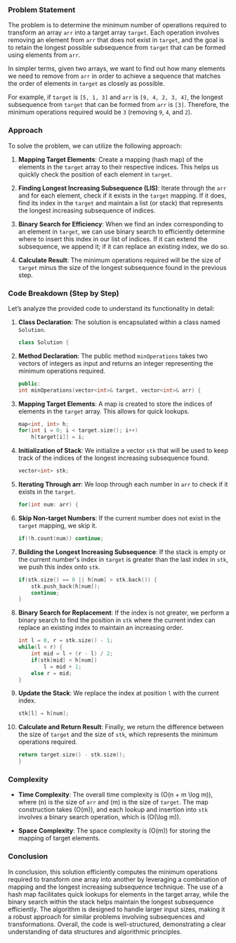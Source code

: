 ### Problem Statement

The problem is to determine the minimum number of operations required to transform an array `arr` into a target array `target`. Each operation involves removing an element from `arr` that does not exist in `target`, and the goal is to retain the longest possible subsequence from `target` that can be formed using elements from `arr`.

In simpler terms, given two arrays, we want to find out how many elements we need to remove from `arr` in order to achieve a sequence that matches the order of elements in `target` as closely as possible.

For example, if `target` is `[5, 1, 3]` and `arr` is `[9, 4, 2, 3, 4]`, the longest subsequence from `target` that can be formed from `arr` is `[3]`. Therefore, the minimum operations required would be `3` (removing `9`, `4`, and `2`).

### Approach

To solve the problem, we can utilize the following approach:

1. **Mapping Target Elements**: Create a mapping (hash map) of the elements in the `target` array to their respective indices. This helps us quickly check the position of each element in `target`.

2. **Finding Longest Increasing Subsequence (LIS)**: Iterate through the `arr` and for each element, check if it exists in the `target` mapping. If it does, find its index in the `target` and maintain a list (or stack) that represents the longest increasing subsequence of indices.

3. **Binary Search for Efficiency**: When we find an index corresponding to an element in `target`, we can use binary search to efficiently determine where to insert this index in our list of indices. If it can extend the subsequence, we append it; if it can replace an existing index, we do so.

4. **Calculate Result**: The minimum operations required will be the size of `target` minus the size of the longest subsequence found in the previous step.

### Code Breakdown (Step by Step)

Let’s analyze the provided code to understand its functionality in detail:

1. **Class Declaration**: The solution is encapsulated within a class named `Solution`.

    ```cpp
    class Solution {
    ```

2. **Method Declaration**: The public method `minOperations` takes two vectors of integers as input and returns an integer representing the minimum operations required.

    ```cpp
    public:
    int minOperations(vector<int>& target, vector<int>& arr) {
    ```

3. **Mapping Target Elements**: A map is created to store the indices of elements in the `target` array. This allows for quick lookups.

    ```cpp
    map<int, int> h;
    for(int i = 0; i < target.size(); i++)
        h[target[i]] = i;
    ```

4. **Initialization of Stack**: We initialize a vector `stk` that will be used to keep track of the indices of the longest increasing subsequence found.

    ```cpp
    vector<int> stk;
    ```

5. **Iterating Through arr**: We loop through each number in `arr` to check if it exists in the `target`.

    ```cpp
    for(int num: arr) {
    ```

6. **Skip Non-target Numbers**: If the current number does not exist in the `target` mapping, we skip it.

    ```cpp
    if(!h.count(num)) continue;
    ```

7. **Building the Longest Increasing Subsequence**: If the stack is empty or the current number's index in `target` is greater than the last index in `stk`, we push this index onto `stk`.

    ```cpp
    if(stk.size() == 0 || h[num] > stk.back()) {
        stk.push_back(h[num]);
        continue;
    }
    ```

8. **Binary Search for Replacement**: If the index is not greater, we perform a binary search to find the position in `stk` where the current index can replace an existing index to maintain an increasing order.

    ```cpp
    int l = 0, r = stk.size() - 1;
    while(l < r) {
        int mid = l + (r - l) / 2;
        if(stk[mid] < h[num])
            l = mid + 1;
        else r = mid;
    }
    ```

9. **Update the Stack**: We replace the index at position `l` with the current index.

    ```cpp
    stk[l] = h[num];
    ```

10. **Calculate and Return Result**: Finally, we return the difference between the size of `target` and the size of `stk`, which represents the minimum operations required.

    ```cpp
    return target.size() - stk.size();
    }
    ```

### Complexity

- **Time Complexity**: The overall time complexity is \(O(n + m \log m)\), where \(n\) is the size of `arr` and \(m\) is the size of `target`. The map construction takes \(O(m)\), and each lookup and insertion into `stk` involves a binary search operation, which is \(O(\log m)\).

- **Space Complexity**: The space complexity is \(O(m)\) for storing the mapping of target elements.

### Conclusion

In conclusion, this solution efficiently computes the minimum operations required to transform one array into another by leveraging a combination of mapping and the longest increasing subsequence technique. The use of a hash map facilitates quick lookups for elements in the target array, while the binary search within the stack helps maintain the longest subsequence efficiently. The algorithm is designed to handle larger input sizes, making it a robust approach for similar problems involving subsequences and transformations. Overall, the code is well-structured, demonstrating a clear understanding of data structures and algorithmic principles.